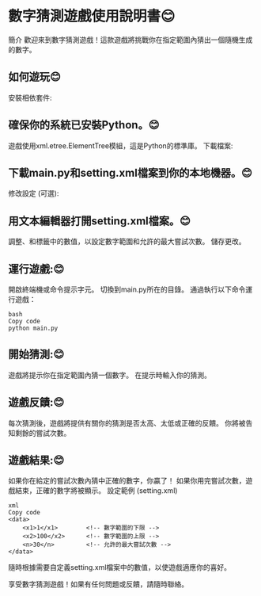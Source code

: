 # 數字猜測遊戲使用說明書😊
簡介
歡迎來到數字猜測遊戲！這款遊戲將挑戰你在指定範圍內猜出一個隨機生成的數字。

## 如何遊玩😊
安裝相依套件:

## 確保你的系統已安裝Python。😊
遊戲使用xml.etree.ElementTree模組，這是Python的標準庫。
下載檔案:

## 下載main.py和setting.xml檔案到你的本地機器。😊
修改設定 (可選):

## 用文本編輯器打開setting.xml檔案。😊
調整<x1>、<x2>和<n>標籤中的數值，以設定數字範圍和允許的最大嘗試次數。
儲存更改。
## 運行遊戲:😊

開啟終端機或命令提示字元。
切換到main.py所在的目錄。
通過執行以下命令運行遊戲：
```
bash
Copy code
python main.py
```
## 開始猜測:😊

遊戲將提示你在指定範圍內猜一個數字。
在提示時輸入你的猜測。
## 遊戲反饋:😊

每次猜測後，遊戲將提供有關你的猜測是否太高、太低或正確的反饋。
你將被告知剩餘的嘗試次數。
## 遊戲結果:😊

如果你在給定的嘗試次數內猜中正確的數字，你贏了！
如果你用完嘗試次數，遊戲結束，正確的數字將被顯示。
設定範例 (setting.xml)
```
xml
Copy code
<data>
    <x1>1</x1>        <!-- 數字範圍的下限 -->
    <x2>100</x2>      <!-- 數字範圍的上限 -->
    <n>30</n>         <!-- 允許的最大嘗試次數 -->
</data>
```
隨時根據需要自定義setting.xml檔案中的數值，以使遊戲適應你的喜好。

享受數字猜測遊戲！如果有任何問題或反饋，請隨時聯絡。

